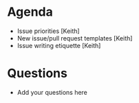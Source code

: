 Agenda
======

* Issue priorities [Keith]
* New issue/pull request templates [Keith]
* Issue writing etiquette [Keith]

Questions
=========

* Add your questions here
